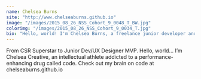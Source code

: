 ```yaml
---
name: Chelsea Burns
site: "http://www.chelseaburns.github.io"
image: "/images/2015_08_26_NSS_Cohort_9_0048_T_BW.jpg"
colorimg: "/images/2015_08_26_NSS_Cohort_9_0034_T.jpg"
bio: "Hello, world! I'm Chelsea Burns, a freelance junior developer and founder of Co.Design Software Development. My company's motto is 'building code and design with UX in mind.'"
---
```


From CSR Superstar to Junior Dev/UX Designer MVP. Hello, world... I’m Chelsea Creative, an intellectual athlete addicted to a performance-enhancing drug called code. Check out my brain on code at chelseaburns.github.io
